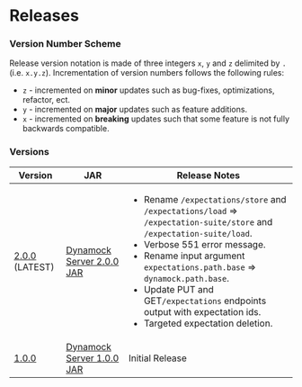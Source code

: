 # Releases

### Version Number Scheme
Release version notation is made of three integers `x`, `y` and `z` delimited by `.` (i.e. `x.y.z`). Incrementation of version numbers follows the following rules:
- `z` - incremented on **minor** updates such as bug-fixes, optimizations, refactor, ect.
- `y` - incremented on **major** updates such as feature additions.
- `x` - incremented on **breaking** updates such that some feature is not fully backwards compatible.

### Versions

|Version|JAR|Release Notes|
|---|---|---|
|[2.0.0](https://github.com/dzegel/DynamockServer/tree/Version_2.0.0) (LATEST)|[Dynamock Server 2.0.0 JAR](DynamockServer-2.0.0.jar)|<ul><li>Rename `/expectations/store` and `/expectations/load` => `/expectation-suite/store` and `/expectation-suite/load`.</li><li>Verbose 551 error message.</li><li>Rename input argument `expectations.path.base` => `dynamock.path.base`.</li><li>Update PUT and GET`/expectations` endpoints output with expectation ids.</li><li>Targeted expectation deletion.</li></ul>|
|[1.0.0](https://github.com/dzegel/DynamockServer/tree/Version_1.0.0)|[Dynamock Server 1.0.0 JAR](DynamockServer-1.0.0.jar)|Initial Release|

